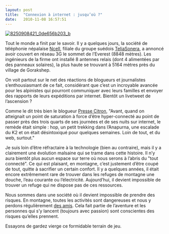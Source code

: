 ```yaml
---
layout: post
title:  "Connexion à internet : jusqu’où ?"
date:   2010-11-08 16:57:51
---
```


<a href="http://www.flickr.com/photos/fkehren/8250908421/"><img alt="8250908421_0de656b203_b" src="https://farm9.staticflickr.com/8200/8250908421_0de656b203_b.jpg" /></a>

Tout le monde a finit par le savoir. Il y a quelques jours, la société de téléphonie népalaise <a href="http://www.ncell.com.np/" rel="external">Ncell</a>, filiale du groupe suédois <a href="http://www.teliasonera.com/" rel="external">TeliaSonera</a>, a annoncé avoir couvert en réseau 3G le sommet de l’Everest (8848 mètres). Les ingénieurs de la firme ont installé 8 antennes relais (dont 4 alimentées par des panneaux solaires), la plus haute se trouvant à 5164 mètres près du village de Gorakshep.

On voit partout sur le net des réactions de blogueurs et journalistes s’enthousiasmant de ce fait, considérant que c’est un incroyable avancée pour les alpinistes qui pourront communiquer avec leurs familles et envoyer des rapports de leurs expéditions par internet. Bientôt un livetweet de l’ascension ?

Comme le dit très bien le blogueur <a href="http://www.presse-citron.net/la-3g-au-sommet-de-leverest-on-nest-plus-tranquille-nulle-part" rel="external">Presse Citron</a>, "Avant, quand on atteignait un point de saturation à force d’être hyper-connecté au point de passer près des trois quarts de ses journées et de ses nuits sur internet, le remède était simple : hop, un petit trekking dans l’Anapurna, une escalade du K2 et on était désintoxiqué pour quelques semaines. Loin de tout, et du web, surtout."

Je suis loin d’être réfractaire à la technologie (bien au contraire), mais il y a clairement une évolution malsaine qui se trame dans cette histoire. Il n’y aura bientôt plus aucun espace sur terre où nous serons à l’abris du "tout connecté". Ce qui est plaisant, en montagne, c’est justement d’être coupé de tout, quitte à sacrifier un certain confort. Il y a quelques années, il était encore extrêmement rare de trouver dans les refuges de montagne une douche, l’eau courante ou l’électricité. Aujourd’hui, il devient impossible de trouver un refuge qui ne dispose pas de ces ressources.

Nous sommes dans une société où il devient impossible de prendre des risques. En montagne, toutes les activités sont dangereuses et nous y perdons régulièrement <a href="http://www.ledauphine.com/savoie/2010/11/02/un-mort-et-deux-disparus-dans-une-avalanche" rel="external">des amis</a>. Cela fait partie de l’aventure et les personnes qui s’y lancent (toujours avec passion) sont conscientes des risques qu’elles prennent.

Essayons de gardez vierge ce formidable terrain de jeu.